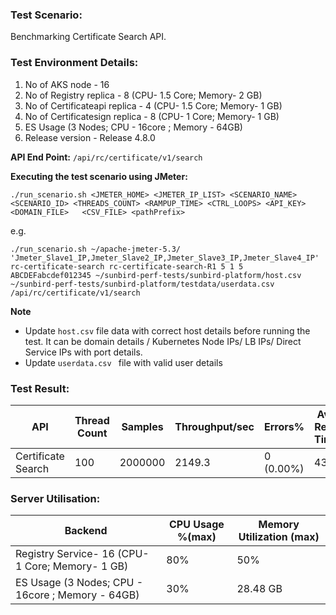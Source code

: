 ### Test Scenario:

Benchmarking Certificate Search API.

### Test Environment Details:
1. No of AKS node - 16
2. No of Registry replica - 8 (CPU- 1.5 Core; Memory- 2 GB)
3. No of Certificateapi replica - 4 (CPU- 1.5 Core; Memory- 1 GB)
4. No of Certificatesign  replica - 8 (CPU- 1 Core; Memory- 1 GB)
5. ES Usage (3 Nodes; CPU - 16core ; Memory -  64GB)
6. Release version - Release 4.8.0


**API End Point:** 
`/api/rc/certificate/v1/search`

**Executing the test scenario using JMeter:**

```./run_scenario.sh <JMETER_HOME> <JMETER_IP_LIST> <SCENARIO_NAME> <SCENARIO_ID> <THREADS_COUNT> <RAMPUP_TIME> <CTRL_LOOPS> <API_KEY> <DOMAIN_FILE>   <CSV_FILE> <pathPrefix>```

e.g.

``` ./run_scenario.sh ~/apache-jmeter-5.3/ 'Jmeter_Slave1_IP,Jmeter_Slave2_IP,Jmeter_Slave3_IP,Jmeter_Slave4_IP' rc-certificate-search rc-certificate-search-R1 5 1 5 ABCDEFabcdef012345 ~/sunbird-perf-tests/sunbird-platform/host.csv ~/sunbird-perf-tests/sunbird-platform/testdata/userdata.csv /api/rc/certificate/v1/search ```

**Note**
- Update `host.csv` file data with correct host details before running the test. It can be domain details / Kubernetes Node IPs/ LB IPs/ Direct Service IPs with port details.
- Update `userdata.csv ` file with valid user details

### Test Result:


| API           | Thread Count  | Samples  | Throughput/sec  | Errors%   |Avg Resp Time  |   95th pct  |  99th pct   |
| ------------- | ------------- | -------- | --------- | --------------- |---------------|-------------|-------------|
|   Certificate Search |   100        |  2000000  |2149.3|     0 (0.00%)    |  43         |  28     |  83     |

### Server Utilisation: 
| Backend          | CPU Usage %(max) | Memory Utilization (max) |
| ------------- | ------------- |------------- |
|Registry Service- 16 (CPU- 1 Core; Memory- 1 GB)|80%|50%|
|ES Usage (3 Nodes; CPU - 16core ; Memory -  64GB)|30%| 28.48 GB   |
